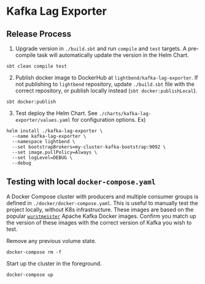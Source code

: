 # Kafka Lag Exporter

## Release Process

1. Upgrade version in `./build.sbt` and run `compile` and `test` targets.  A pre-compile task will automatically update
the version in the Helm Chart.

```
sbt clean compile test
```

2. Publish docker image to DockerHub at `lightbend/kafka-lag-exporter`.  If not publishing to `lightbend` repository, 
update `./build.sbt` file with the correct repository, or publish locally instead (`sbt docker:publishLocal`).

```
sbt docker:publish
```

3. Test deploy the Helm Chart.  See `./charts/kafka-lag-exporter/values.yaml` for configuration options.  Ex)

```
helm install ./kafka-lag-exporter \
  --name kafka-lag-exporter \
  --namespace lightbend \
  --set bootstrapBrokers=my-cluster-kafka-bootstrap:9092 \
  --set image.pullPolicy=Always \
  --set logLevel=DEBUG \
  --debug
```

## Testing with local `docker-compose.yaml`

A Docker Compose cluster with producers and multiple consumer groups is defined in `./docker/docker-compose.yaml`.  This
is useful to manually test the project locally, without K8s infrastructure.  These images are based on the popular
[`wurstmeister`](https://hub.docker.com/r/wurstmeister/kafka/) Apache Kafka Docker images.  Confirm you match up the 
version of these images with the correct version of Kafka you wish to test.

Remove any previous volume state.

```
docker-compose rm -f
```

Start up the cluster in the foreground.

```
docker-compose up
```